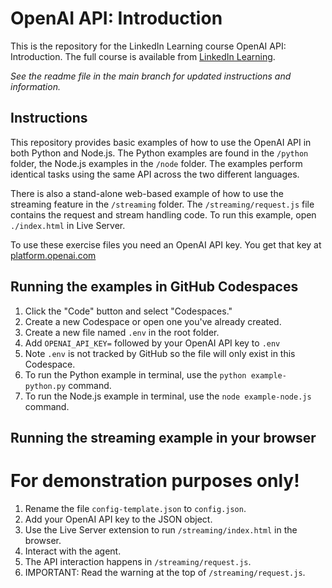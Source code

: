 # OpenAI API: Introduction
This is the repository for the LinkedIn Learning course OpenAI API: Introduction. The full course is available from [LinkedIn Learning][lil-course-url].


_See the readme file in the main branch for updated instructions and information._

## Instructions
This repository provides basic examples of how to use the OpenAI API in both Python and Node.js. The Python examples are found in the `/python` folder, the Node.js examples in the `/node` folder. The examples perform identical tasks using the same API across the two different languages.

There is also a stand-alone web-based example of how to use the streaming feature in the `/streaming` folder. The `/streaming/request.js` file contains the request and stream handling code. To run this example, open `./index.html` in Live Server.

To use these exercise files you need an OpenAI API key. You get that key at [platform.openai.com](https://platform.openai.com)

## Running the examples in GitHub Codespaces
1. Click the "Code" button and select "Codespaces."
2. Create a new Codespace or open one you've already created.
3. Create a new file named `.env` in the root folder.
4. Add `OPENAI_API_KEY=` followed by your OpenAI API key to `.env`
5. Note `.env` is not tracked by GitHub so the file will only exist in this Codespace.
6. To run the Python example in terminal, use the `python example-python.py` command.
7. To run the Node.js example in terminal, use the `node example-node.js` command.

## Running the streaming example in your browser
# For demonstration purposes only!
1. Rename the file `config-template.json` to `config.json`.
2. Add your OpenAI API key to the JSON object.
3. Use the Live Server extension to run `/streaming/index.html` in the browser.
4. Interact with the agent.
5. The API interaction happens in `/streaming/request.js`.
6. IMPORTANT: Read the warning at the top of `/streaming/request.js`.


[0]: # (Replace these placeholder URLs with actual course URLs)

[lil-course-url]: https://www.linkedin.com/learning/
[lil-thumbnail-url]: http://

